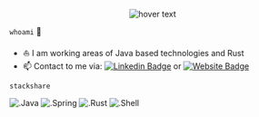 <p align="center">
  <img src="https://burakcekil.com/resources/sailing_.jpeg" title="hover text">
</p>


`whoami` 👋

- ⛵️ I am working areas of Java based technologies and Rust
- 📫 Contact to me via: [![Linkedin Badge](https://img.shields.io/badge/-burakcekil-blue?style=flat-square&logo=Linkedin&logoColor=white&link=https://www.linkedin.com/in/burakcekil/)](https://www.linkedin.com/in/burakcekil/) or [![Website Badge](https://img.shields.io/website?down_color=red&down_message=down&label=burakcekil.com&style=flat-square&up_color=green&up_message=up&url=http%3A%2F%2Fburakcekil.com)](https://burakcekil.com)


`stackshare`

![.Java](https://img.shields.io/badge/Java-5382A1?style=for-the-badge&logo=java&logoColor=white)
![.Spring](https://img.shields.io/static/v1?style=for-the-badge&message=Spring&color=success&logo=Spring&logoColor=FFFFFF&label=)
![.Rust](https://img.shields.io/badge/Rust-E33717?style=for-the-badge&logo=rust&logoColor=white)
![.Shell](https://img.shields.io/badge/Shell_Script-121011?style=for-the-badge&logo=gnu-bash&logoColor=white)


